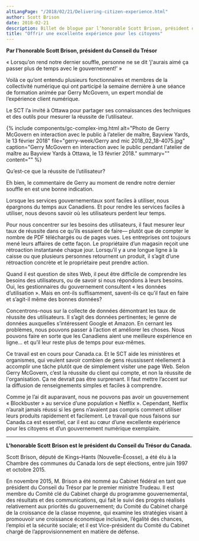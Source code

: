 ```yaml
---
altLangPage: "/2018/02/21/Delivering-citizen-experience.html"
author: Scott Brison
date: 2018-02-21
description: Billet de blogue par l’honorable Scott Brison, président du Conseil du Trésor.
title: "Offrir une excellente expérience pour les citoyens"
---
```


**Par l'honorable Scott Brison, président du Conseil du Trésor**

«&nbsp;Lorsqu’on rend notre dernier souffle, personne ne se dit ‘j'aurais aimé ça passer plus de temps avec le gouvernement!’&nbsp;»

Voilà ce qu’ont entendu plusieurs fonctionnaires et membres de la collectivité numérique qui ont participé la semaine dernière à une séance de formation animée par Gerry McGovern, un expert mondial de l’expérience client numérique.

Le SCT l’a invité à Ottawa pour partager ses connaissances des techniques et des outils pour mesurer la réussite de l’utilisateur.

{% include components/gc-complex-img.html
	 alt="Photo de Gerry McGovern en interaction avec le public à l’atelier de maître, Bayview Yards, le 13 février 2018"
	 file="gerry-week/Gerry and mic 2018_02_18-4075.jpg"
	 caption="Gerry McGovern en interaction avec le public pendant l'atelier de maître au Bayview Yards à Ottawa, le 13 février 2018."
	 summary=""
	 content=""
%}

Qu’est-ce que la réussite de l’utilisateur?

Eh bien, le commentaire de Gerry au moment de rendre notre dernier souffle en est une bonne indication.

Lorsque les services gouvernementaux sont faciles à utiliser, nous épargnons du temps aux Canadiens. Et pour rendre les services faciles à utiliser, nous devons savoir où les utilisateurs perdent leur temps.

Pour nous concentrer sur les besoins des utilisateurs, il faut mesurer leur taux de réussite dans ce qu’ils essaient de faire— plutôt que de compter le nombre de PDF téléchargés ou de pages vues. Les entreprises ont toujours mené leurs affaires de cette façon. Le propriétaire d’un magasin reçoit une rétroaction instantanée chaque jour. Lorsqu’il y a une longue ligne à la caisse ou que plusieurs personnes retournent un produit, il s’agit d’une rétroaction concrète et le propriétaire peut prendre action.

Quand il est question de sites Web, il peut être difficile de comprendre les besoins des utilisateurs, ou de savoir si nous répondons à leurs besoins. Oui, les gestionnaires du gouvernement consultent «&nbsp;les données d’utilisation&nbsp;». Mais en ont-ils suffisamment, savent-ils ce qu’il faut en faire et s’agit-il même des bonnes données?

Concentrons-nous sur la collecte de données démontrant les taux de réussite des utilisateurs. Il s’agit des données pertinentes; le genre de données auxquelles s’intéressent Google et Amazon. En cernant les problèmes, nous pouvons passer à l’action et améliorer les choses. Nous pouvons faire en sorte que les Canadiens aient une meilleure expérience en ligne… et qu’il leur reste plus de temps pour eux-mêmes.

Ce travail est en cours pour Canada.ca. Et le SCT aide les ministères et organismes, qui veulent savoir combien de gens réussissent réellement à accomplir une tâche plutôt que de simplement visiter une page Web. Selon Gerry McGovern, c’est la réussite du client qui compte, et non la réussite de l'organisation. Ça ne devrait pas être surprenant. Il faut mettre l’accent sur la diffusion de renseignements simples et faciles à comprendre.

Comme je l’ai dit auparavant, nous ne pouvons pas avoir un gouvernement «&nbsp;Blockbuster&nbsp;» au service d’une population «&nbsp;Netflix&nbsp;». Cependant, Netflix n’aurait jamais réussi si les gens n’avaient pas compris comment utiliser leurs produits rapidement et facilement.
Le travail que nous faisons sur Canada.ca est essentiel, car il est au cœur d’une excellente expérience pour les citoyens et d’un gouvernement numérique exemplaire.

<hr>

**L'honorable Scott Brison est le président du Conseil du Trésor du Canada.**

Scott Brison, député de Kings–Hants (Nouvelle-Écosse), a été élu à la Chambre des communes du Canada lors de sept élections, entre juin 1997 et octobre 2015.

En novembre 2015, M. Brison a été nommé au Cabinet fédéral en tant que président du Conseil du Trésor par le premier ministre Trudeau. Il est membre du Comité clé du Cabinet chargé du programme gouvernemental, des résultats et des communications, qui fait le suivi des progrès réalisés relativement aux priorités du gouvernement; du Comité du Cabinet chargé de la croissance de la classe moyenne, qui examine les stratégies visant à promouvoir une croissance économique inclusive, l’égalité des chances, l’emploi et la sécurité sociale; et il est Vice-président du Comité du Cabinet chargé de l’approvisionnement en matière de défense.
